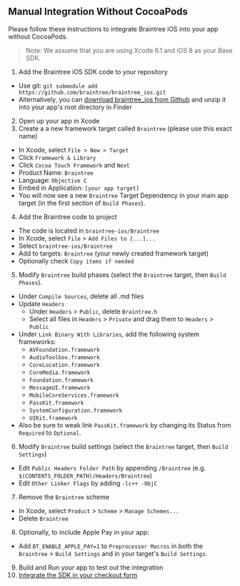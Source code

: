 Manual Integration Without CocoaPods
------------------------------------

Please follow these instructions to integrate Braintree iOS into your app without CocoaPods.

> Note: We assume that you are using Xcode 6.1 and iOS 8 as
your Base SDK.

1. Add the Braintree iOS SDK code to your repository
  - Use git: `git submodule add https://github.com/braintree/braintree_ios.git`
  - Alternatively, you can [download braintree_ios from Github](https://github.com/braintree/braintree_ios/archive/master.zip) and unzip it into your app's root directory in Finder
2. Open up your app in Xcode
3. Create a a new framework target called `Braintree` (please use this exact name)
  - In Xcode, select `File > New > Target`
  - Click `Framework & Library`
  - Click `Cocoa Touch Framework` and `Next`
  - Product Name: `Braintree`
  - Language: `Objective C`
  - Embed in Application: `[your app target]`
  - You will now see a new `Braintree` Target Dependency in your main app target (in the first section of `Build Phases`).
4. Add the Braintree code to project
  - The code is located in `braintree-ios/Braintree`
  - In Xcode, select `File` > `Add Files to [...]...`
  - Select `braintree-ios/Braintree`
  - Add to targets: `Braintree` (your newly created framework target)
  - Optionally check `Copy items if needed`
5. Modify `Braintree` build phases (select the `Braintree` target, then `Build Phases`). 
  - Under `Compile Sources`, delete all .md files
  - Update `Headers`
    - Under `Headers` > `Public`, delete `Braintree.h`
    - Select all files in `Headers` > `Private` and drag them to `Headers` > `Public`
  - Under `Link Binary With Libraries`, add the following system frameworks:
    - `AVFoundation.framework`
    - `AudioToolbox.framework`
    - `CoreLocation.framework`
    - `CoreMedia.framework`
    - `Foundation.framework`
    - `MessageUI.framework`
    - `MobileCoreServices.framework`
    - `PassKit.framework`
    - `SystemConfiguration.framework`
    - `UIKit.framework`
  - Also be sure to weak link `PassKit.framework` by changing its Status from `Required` to `Optional`.
6. Modify `Braintree` build settings (select the `Braintree` target, then `Build Settings`)
  - Edit `Public Headers Folder Path` by appending `/Braintree` (e.g. `$(CONTENTS_FOLDER_PATH)/Headers/Braintree`)
  - Edit `Other Linker Flags` by adding `-lc++ -ObjC`
7. Remove the `Braintree` scheme
  - In Xcode, select `Product` > `Scheme` > `Manage Schemes...`
  - Delete `Braintree`
8. Optionally, to include Apple Pay in your app:
  - Add `BT_ENABLE_APPLE_PAY=1` to `Preprocessor Macros` in both the `Braintree` > `Build Settings` and in your target's `Build Settings`.
9. Build and Run your app to test out the integration
10. [Integrate the SDK in your checkout form](https://developers.braintreepayments.com/ios/start/overview)

